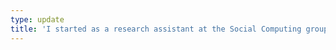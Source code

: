 ```yaml
---
type: update
title: 'I started as a research assistant at the Social Computing group in [Idiap Research Institute](https://www.idiap.ch), Martigny, Switzerland.'
---
```


